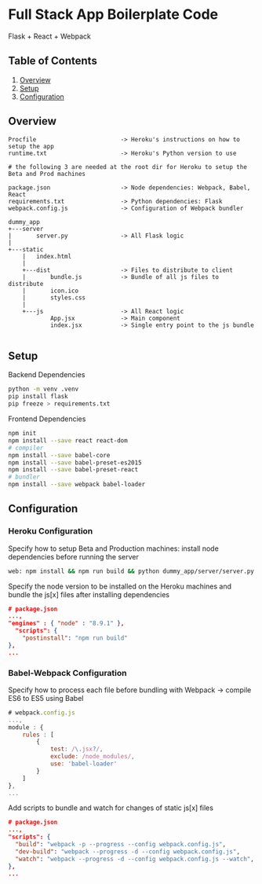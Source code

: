 # Full Stack App Boilerplate Code
Flask + React + Webpack

## Table of Contents
1. [Overview](#overview)
2. [Setup](#setup)
3. [Configuration](#configuration)

## Overview
```
Procfile                        -> Heroku's instructions on how to setup the app
runtime.txt                     -> Heroku's Python version to use 

# the following 3 are needed at the root dir for Heroku to setup the Beta and Prod machines

package.json                    -> Node dependencies: Webpack, Babel, React
requirements.txt                -> Python dependencies: Flask
webpack.config.js               -> Configuration of Webpack bundler

dummy_app
+---server                      
|       server.py               -> All Flask logic
|        
+---static              
    |   index.html 
    |   
    +---dist                    -> Files to distribute to client
    |       bundle.js           -> Bundle of all js files to distribute
    |       icon.ico
    |       styles.css
    |       
    +---js                      -> All React logic
            App.jsx             -> Main component
            index.jsx           -> Single entry point to the js bundle
  
```

## Setup

Backend Dependencies
```bash
python -m venv .venv
pip install flask
pip freeze > requirements.txt
```

Frontend Dependencies
```bash
npm init
npm install --save react react-dom
# compiler
npm install --save babel-core
npm install --save babel-preset-es2015
npm install --save babel-preset-react
# bundler 
npm install --save webpack babel-loader

```


## Configuration

### Heroku Configuration
Specify how to setup Beta and Production machines: install node dependencies before running the server
```bash
web: npm install && npm run build && python dummy_app/server/server.py
```

Specify the node version to be installed on the Heroku machines and bundle the js[x] files after installing dependencies
```json
# package.json
...,
"engines" : { "node" : "8.9.1" }, 
  "scripts": {
    "postinstall": "npm run build"
},
...
```

### Babel-Webpack Configuration
Specify how to process each file before bundling with Webpack -> compile ES6 to ES5 using Babel
```javascript
# webpack.config.js
...,
module : {
    rules : [
        {
            test: /\.jsx?/,
            exclude: /node_modules/,
            use: 'babel-loader'
        }
    ]
},
...
```

Add scripts to bundle and watch for changes of static js[x] files
```json
# package.json
...,
"scripts": {
  "build": "webpack -p --progress --config webpack.config.js",
  "dev-build": "webpack --progress -d --config webpack.config.js",
  "watch": "webpack --progress -d --config webpack.config.js --watch",
},
...
```